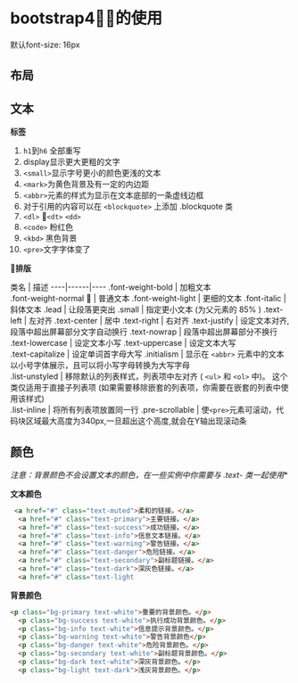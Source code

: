 # bootstrap4的使用

默认font-size: 16px

## 布局

## 文本

**标签**

1. `h1`到`h6` 全部重写
2. display显示更大更粗的文字
3. `<small>`显示字号更小的颜色更浅的文本
4. `<mark>`为黄色背景及有一定的内边距
5. `<abbr>`元素的样式为显示在文本底部的一条虚线边框
6. 对于引用的内容可以在 `<blockquote>` 上添加 .blockquote 类
7. `<dl>` `<dt>` `<dd>`
8. `<code>` 粉红色
9. `<kbd>` 黑色背景
10. `<pre>`文字字体变了

**排版**

类名 | 描述
----|------|----
.font-weight-bold | 加粗文本  
.font-weight-normal  | 普通文本
.font-weight-light | 更细的文本
.font-italic | 斜体文本
.lead | 让段落更突出
.small |    指定更小文本 (为父元素的 85% )
.text-left | 左对齐
.text-center | 居中
.text-right | 右对齐
.text-justify | 设定文本对齐,段落中超出屏幕部分文字自动换行
.text-nowrap | 段落中超出屏幕部分不换行
.text-lowercase | 设定文本小写
.text-uppercase  | 设定文本大写	
.text-capitalize | 设定单词首字母大写
.initialism | 显示在 `<abbr>` 元素中的文本以小号字体展示，且可以将小写字母转换为大写字母	
.list-unstyled | 移除默认的列表样式，列表项中左对齐 ( `<ul>` 和 `<ol>` 中)。 这个类仅适用于直接子列表项 (如果需要移除嵌套的列表项，你需要在嵌套的列表中使用该样式)	
.list-inline | 将所有列表项放置同一行
.pre-scrollable | 使`<pre>`元素可滚动，代码块区域最大高度为340px,一旦超出这个高度,就会在Y轴出现滚动条

## 颜色

**注意：️背景颜色不会设置文本的颜色，在一些实例中你需要与 .text-* 类一起使用**

**文本颜色**

``` html
 <a href="#" class="text-muted">柔和的链接。</a>
  <a href="#" class="text-primary">主要链接。</a>
  <a href="#" class="text-success">成功链接。</a>
  <a href="#" class="text-info">信息文本链接。</a>
  <a href="#" class="text-warning">警告链接。</a>
  <a href="#" class="text-danger">危险链接。</a>
  <a href="#" class="text-secondary">副标题链接。</a>
  <a href="#" class="text-dark">深灰色链接。</a>
  <a href="#" class="text-light
```

**背景颜色**

```html
<p class="bg-primary text-white">重要的背景颜色。</p>
  <p class="bg-success text-white">执行成功背景颜色。</p>
  <p class="bg-info text-white">信息提示背景颜色。</p>
  <p class="bg-warning text-white">警告背景颜色</p>
  <p class="bg-danger text-white">危险背景颜色。</p>
  <p class="bg-secondary text-white">副标题背景颜色。</p>
  <p class="bg-dark text-white">深灰背景颜色。</p>
  <p class="bg-light text-dark">浅灰背景颜色。</p>
```